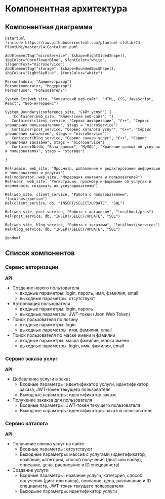 # Компонентная архитектура
<!-- Состав и взаимосвязи компонентов системы между собой и внешними системами с указанием протоколов, ключевые технологии, используемые для реализации компонентов.
Диаграмма контейнеров C4 и текстовое описание. 
-->
## Компонентная диаграмма

```plantuml
@startuml
!include https://raw.githubusercontent.com/plantuml-stdlib/C4-PlantUML/master/C4_Container.puml

AddElementTag("microService", $shape=EightSidedShape(), $bgColor="CornflowerBlue", $fontColor="white", $legendText="microservice")
AddElementTag("storage", $shape=RoundedBoxShape(), $bgColor="lightSkyBlue", $fontColor="white")

Person(admin, "Администратор")
Person(moderator, "Модератор")
Person(user, "Пользователь")

System_Ext(web_site, "Клиентский веб-сайт", "HTML, CSS, JavaScript, React", "Веб-интерфейс")

System_Boundary(conference_site, "Сайт услуг") {
   'Container(web_site, "Клиентский веб-сайт", ")
   Container(client_service, "Сервис авторизации", "C++", "Сервис управления пользователями", $tags = "microService")    
   Container(post_service, "Сервис каталога услуг", "C++", "Сервис управления каталогом", $tags = "microService") 
   Container(blog_service, "Сервис заказа услуг", "C++", "Сервис управления заказами", $tags = "microService")   
   ContainerDb(db, "База данных", "MySQL", "Хранение данных об услугах и пользователях", $tags = "storage")
   
}

Rel(admin, web_site, "Просмотр, добавление и редактирование информации о пользователях и услугах")
Rel(moderator, web_site, "Модерация контента и пользователей")
Rel(user, web_site, "Регистрация, просмотр информации об услугах и возможность создавать их услугодавателям")

Rel(web_site, client_service, "Работа с пользователями", "localhost/person")
Rel(client_service, db, "INSERT/SELECT/UPDATE", "SQL")

Rel(web_site, post_service, "Работа с каталогом", "localhost/pres")
Rel(post_service, db, "INSERT/SELECT/UPDATE", "SQL")

Rel(web_site, blog_service, "Работа с заказами", "localhost/services")
Rel(blog_service, db, "INSERT/SELECT/UPDATE", "SQL")

@enduml
```
## Список компонентов  

### Сервис авторизации
**API**:
-	Создание нового пользователя
    - входные параметры: login, пароль, имя, фамилия, email
    - выходные параметры: отсутствуют
- Авторизация пользователя
    - входные параметры: login, пароль
    - выходные параметры: JWT-токен (Json Web Token)
-	Поиск пользователя по логину
    - входные параметры:  login
    - выходные параметры: имя, фамилия, email
-	Поиск пользователя по маске имени и фамилии
    - входные параметры: маска фамилии, маска имени
    - выходные параметры: login, имя, фамилия, email

### Сервис заказа услуг
**API**:
- Добавление услуги в заказ
  - Входные параметры: идентификатор услуги, идентификатор заказа, JWT-токен текущего пользователя
  - Выходные парамтеры: идентификатор заказа
- Получение закакза для пользователя
  - Входные параметры: JWT-токен текущего пользователя
  - Выходные парамтеры: идентификаторы заказов пользователя

### Сервис каталога
**API**:
- Получение списка услуг на сайте
  - Входные параметры: отсутствуют
  - Выходные параметры: массив с услугами (идентификатор, название, категория, способ получения (дист или наяву), описание, цена, расписание и ID специалиста)
- Создание услуги
  - Входные параметры: название услуги, категория, способ получения (дист или наяву), описание, цена, расписание и ID специалиста, JWT-токен текущего пользователя
  - Выходыне параметры: идентификатор услуги
